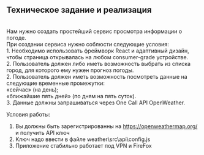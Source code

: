 
## Техническое задание и реализация  
<br>
Нам нужно создать простейший сервис просмотра информации о погоде.
<br>
При создании сервиса нужно соблюсти следующие условия:
<br>
1.	Необходимо использовать фреймворк React и адаптивный дизайн, чтобы страница открывалась на любом consumer-grade устройстве.
<br>
2.	Пользователь должен либо иметь возможность выбрать из списка город, для которого ему нужен прогноз погоды.
<br>
2.	Пользователь должен иметь возможность посмотреть данные на следующие временные промежутки:
<br>
    «сейчас» (на день);
<br>    
    «ближайшие пять дней» (по дням на пять суток).
<br>    
3.	Данные должны запрашиваться через One Call API OpenWeather.
<br>

Условия работы:
1. Вы должны быть зарегистрированны на https://openweathermap.org/ и получить API ключ <br>
2. Ключ надо ввести в файле weather\src\api\config.js
3. Приложение стабильно работает под VPN и FireFox
